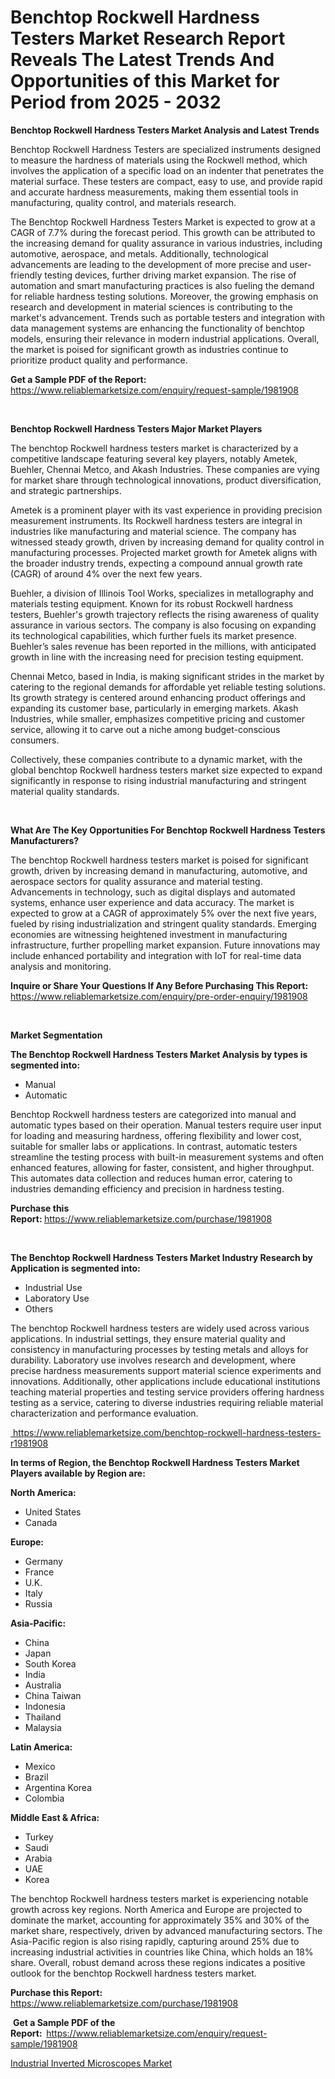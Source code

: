 <p><h1>Benchtop Rockwell Hardness Testers Market Research Report Reveals The Latest Trends And Opportunities of this Market for Period from 2025 - 2032</h1></p><p><strong>Benchtop Rockwell Hardness Testers Market Analysis and Latest Trends</strong></p>
<p><p>Benchtop Rockwell Hardness Testers are specialized instruments designed to measure the hardness of materials using the Rockwell method, which involves the application of a specific load on an indenter that penetrates the material surface. These testers are compact, easy to use, and provide rapid and accurate hardness measurements, making them essential tools in manufacturing, quality control, and materials research.</p><p>The Benchtop Rockwell Hardness Testers Market is expected to grow at a CAGR of 7.7% during the forecast period. This growth can be attributed to the increasing demand for quality assurance in various industries, including automotive, aerospace, and metals. Additionally, technological advancements are leading to the development of more precise and user-friendly testing devices, further driving market expansion. The rise of automation and smart manufacturing practices is also fueling the demand for reliable hardness testing solutions. Moreover, the growing emphasis on research and development in material sciences is contributing to the market's advancement. Trends such as portable testers and integration with data management systems are enhancing the functionality of benchtop models, ensuring their relevance in modern industrial applications. Overall, the market is poised for significant growth as industries continue to prioritize product quality and performance.</p></p>
<p><strong>Get a Sample PDF of the Report:&nbsp;</strong> <a href="https://www.reliablemarketsize.com/enquiry/request-sample/1981908?utm_campaign=2450&utm_medium=2&utm_source=Github&utm_content=ia&utm_term=02032025&utm_id=benchtop-rockwell-hardness-testers">https://www.reliablemarketsize.com/enquiry/request-sample/1981908</a></p>
<p>&nbsp;</p>
<p><strong>Benchtop Rockwell Hardness Testers Major Market Players</strong></p>
<p><p>The benchtop Rockwell hardness testers market is characterized by a competitive landscape featuring several key players, notably Ametek, Buehler, Chennai Metco, and Akash Industries. These companies are vying for market share through technological innovations, product diversification, and strategic partnerships.</p><p>Ametek is a prominent player with its vast experience in providing precision measurement instruments. Its Rockwell hardness testers are integral in industries like manufacturing and material science. The company has witnessed steady growth, driven by increasing demand for quality control in manufacturing processes. Projected market growth for Ametek aligns with the broader industry trends, expecting a compound annual growth rate (CAGR) of around 4% over the next few years.</p><p>Buehler, a division of Illinois Tool Works, specializes in metallography and materials testing equipment. Known for its robust Rockwell hardness testers, Buehler's growth trajectory reflects the rising awareness of quality assurance in various sectors. The company is also focusing on expanding its technological capabilities, which further fuels its market presence. Buehler’s sales revenue has been reported in the millions, with anticipated growth in line with the increasing need for precision testing equipment.</p><p>Chennai Metco, based in India, is making significant strides in the market by catering to the regional demands for affordable yet reliable testing solutions. Its growth strategy is centered around enhancing product offerings and expanding its customer base, particularly in emerging markets. Akash Industries, while smaller, emphasizes competitive pricing and customer service, allowing it to carve out a niche among budget-conscious consumers.</p><p>Collectively, these companies contribute to a dynamic market, with the global benchtop Rockwell hardness testers market size expected to expand significantly in response to rising industrial manufacturing and stringent material quality standards.</p></p>
<p>&nbsp;</p>
<p><strong>What Are The Key Opportunities For Benchtop Rockwell Hardness Testers Manufacturers?</strong></p>
<p><p>The benchtop Rockwell hardness testers market is poised for significant growth, driven by increasing demand in manufacturing, automotive, and aerospace sectors for quality assurance and material testing. Advancements in technology, such as digital displays and automated systems, enhance user experience and data accuracy. The market is expected to grow at a CAGR of approximately 5% over the next five years, fueled by rising industrialization and stringent quality standards. Emerging economies are witnessing heightened investment in manufacturing infrastructure, further propelling market expansion. Future innovations may include enhanced portability and integration with IoT for real-time data analysis and monitoring.</p></p>
<p><strong>Inquire or Share Your Questions If Any Before Purchasing This Report:</strong> <a href="https://www.reliablemarketsize.com/enquiry/pre-order-enquiry/1981908?utm_campaign=2450&utm_medium=2&utm_source=Github&utm_content=ia&utm_term=02032025&utm_id=benchtop-rockwell-hardness-testers">https://www.reliablemarketsize.com/enquiry/pre-order-enquiry/1981908</a></p>
<p>&nbsp;</p>
<p><strong>Market Segmentation</strong></p>
<p><strong>The Benchtop Rockwell Hardness Testers Market Analysis by types is segmented into:</strong></p>
<p><ul><li>Manual</li><li>Automatic</li></ul></p>
<p><p>Benchtop Rockwell hardness testers are categorized into manual and automatic types based on their operation. Manual testers require user input for loading and measuring hardness, offering flexibility and lower cost, suitable for smaller labs or applications. In contrast, automatic testers streamline the testing process with built-in measurement systems and often enhanced features, allowing for faster, consistent, and higher throughput. This automates data collection and reduces human error, catering to industries demanding efficiency and precision in hardness testing.</p></p>
<p><strong>Purchase this Report:&nbsp;</strong><a href="https://www.reliablemarketsize.com/purchase/1981908?utm_campaign=2450&utm_medium=2&utm_source=Github&utm_content=ia&utm_term=02032025&utm_id=benchtop-rockwell-hardness-testers">https://www.reliablemarketsize.com/purchase/1981908</a></p>
<p>&nbsp;</p>
<p><strong>The Benchtop Rockwell Hardness Testers Market Industry Research by Application is segmented into:</strong></p>
<p><ul><li>Industrial Use</li><li>Laboratory Use</li><li>Others</li></ul></p>
<p><p>The benchtop Rockwell hardness testers are widely used across various applications. In industrial settings, they ensure material quality and consistency in manufacturing processes by testing metals and alloys for durability. Laboratory use involves research and development, where precise hardness measurements support material science experiments and innovations. Additionally, other applications include educational institutions teaching material properties and testing service providers offering hardness testing as a service, catering to diverse industries requiring reliable material characterization and performance evaluation.</p></p>
<p><a href="https://www.reliablemarketsize.com/benchtop-rockwell-hardness-testers-r1981908?utm_campaign=2450&utm_medium=2&utm_source=Github&utm_content=ia&utm_term=02032025&utm_id=benchtop-rockwell-hardness-testers">&nbsp;https://www.reliablemarketsize.com/benchtop-rockwell-hardness-testers-r1981908</a></p>
<p><strong>In terms of Region, the Benchtop Rockwell Hardness Testers Market Players available by Region are:</strong></p>
<p>
    <p> <strong> North America: </strong>
        <ul>
            <li>United States</li>
            <li>Canada</li>
        </ul>
        </p> 
    <p> <strong> Europe: </strong>
        <ul>
            <li>Germany</li>
            <li>France</li>
            <li>U.K.</li>
            <li>Italy</li>
            <li>Russia</li>
        </ul>
        </p> 
    <p> <strong> Asia-Pacific: </strong>
        <ul>
            <li>China</li>
            <li>Japan</li>
            <li>South Korea</li>
            <li>India</li>
            <li>Australia</li>
            <li>China Taiwan</li>
            <li>Indonesia</li>
            <li>Thailand</li>
            <li>Malaysia</li>
        </ul>
        </p> 
    <p> <strong> Latin America: </strong>
        <ul>
            <li>Mexico</li>
            <li>Brazil</li>
            <li>Argentina Korea</li>
            <li>Colombia</li>
        </ul>
        </p> 
    <p> <strong> Middle East & Africa: </strong>
        <ul>
            <li>Turkey</li>
            <li>Saudi</li>
            <li>Arabia</li>
            <li>UAE</li>
            <li>Korea</li>
        </ul>
    </p>
    </p>
<p><p>The benchtop Rockwell hardness testers market is experiencing notable growth across key regions. North America and Europe are projected to dominate the market, accounting for approximately 35% and 30% of the market share, respectively, driven by advanced manufacturing sectors. The Asia-Pacific region is also rising rapidly, capturing around 25% due to increasing industrial activities in countries like China, which holds an 18% share. Overall, robust demand across these regions indicates a positive outlook for the benchtop Rockwell hardness testers market.</p></p>
<p><strong>Purchase this Report: </strong><a href="https://www.reliablemarketsize.com/purchase/1981908?utm_campaign=2450&utm_medium=2&utm_source=Github&utm_content=ia&utm_term=02032025&utm_id=benchtop-rockwell-hardness-testers">https://www.reliablemarketsize.com/purchase/1981908</a></p>
<p>&nbsp;<strong>Get a Sample PDF of the Report:&nbsp;&nbsp;</strong><a href="https://www.reliablemarketsize.com/enquiry/request-sample/1981908?utm_campaign=2450&utm_medium=2&utm_source=Github&utm_content=ia&utm_term=02032025&utm_id=benchtop-rockwell-hardness-testers">https://www.reliablemarketsize.com/enquiry/request-sample/1981908</a></p>
<p><strong></strong></p>
<p><p><a href="https://github.com/boitafbg/Market-Research-Report-List-1/blob/main/industrial-inverted-microscopes-market.md?utm_campaign=2450&utm_medium=2&utm_source=Github&utm_content=ia&utm_term=02032025&utm_id=benchtop-rockwell-hardness-testers">Industrial Inverted Microscopes Market</a></p></p>